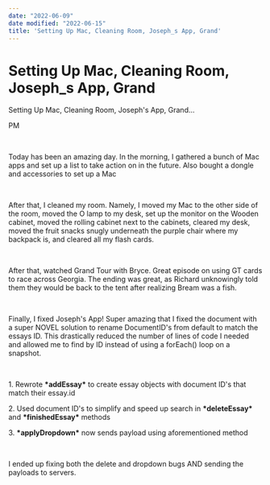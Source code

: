 ```yaml
---
date: "2022-06-09"
date modified: "2022-06-15"
title: 'Setting Up Mac, Cleaning Room, Joseph_s App, Grand'
---
```


# Setting Up Mac, Cleaning Room, Joseph_s App, Grand
Setting Up Mac, Cleaning Room, Joseph's App, Grand…

PM

 

Today has been an amazing day. In the morning, I gathered a bunch of Mac apps and set up a list to take action on in the future. Also bought a dongle and accessories to set up a Mac

 

After that, I cleaned my room. Namely, I moved my Mac to the other side of the room, moved the O lamp to my desk, set up the monitor on the Wooden cabinet, moved the rolling cabinet next to the cabinets, cleared my desk, moved the fruit snacks snugly underneath the purple chair where my backpack is, and cleared all my flash cards.

 

After that, watched Grand Tour with Bryce. Great episode on using GT cards to race across Georgia. The ending was great, as Richard unknowingly told them they would be back to the tent after realizing Bream was a fish.

 

Finally, I fixed Joseph's App! Super amazing that I fixed the document with a super NOVEL solution to rename DocumentID's from default to match the essays ID. This drastically reduced the number of lines of code I needed and allowed me to find by ID instead of using a forEach() loop on a snapshot.

 

1\. Rewrote **\*addEssay\*** to create essay objects with document ID's that match their essay.id

2\. Used document ID's to simplify and speed up search in **\*deleteEssay\*** and **\*finishedEssay\*** methods

3\. **\*applyDropdown\*** now sends payload using aforementioned method

 

I ended up fixing both the delete and dropdown bugs AND sending the payloads to servers.
